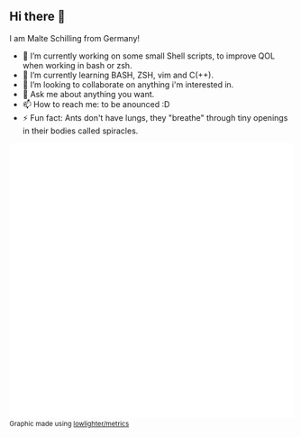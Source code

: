 <!--
**RENoMafex/RENoMafex** is a ✨ _special_ ✨ repository because its `README.md` (this file) appears on your GitHub profile.

Here are some ideas to get you started:

- 🔭 I’m currently working on ...
- 🌱 I’m currently learning ...
- 👯 I’m looking to collaborate on ...
- 🤔 I’m looking for help with ...
- 💬 Ask me about ...
- 📫 How to reach me: ...
- 😄 Pronouns: ...
- ⚡ Fun fact: ...
-->



## Hi there 👋
I am Malte Schilling from Germany!

- 🔭 I’m currently working on some small Shell scripts, to improve QOL when working in bash or zsh.
- 🌱 I’m currently learning BASH, ZSH, vim and C(++).
- 👯 I’m looking to collaborate on anything i'm interested in.
- 💬 Ask me about anything you want.
- 📫 How to reach me: to be anounced :D 
- ⚡ Fun fact: Ants don't have lungs, they "breathe" through tiny openings in their bodies called spiracles.

![Metrics](/github-metrics.svg)
<sup>Graphic made using [lowlighter/metrics](https://github.com/lowlighter/metrics)</sup>

